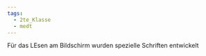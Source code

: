 ```yaml
---
tags:
  - 2te_Klasse
  - medt
---
```

Für das LEsen am Bildschirm wurden spezielle Schriften entwickelt